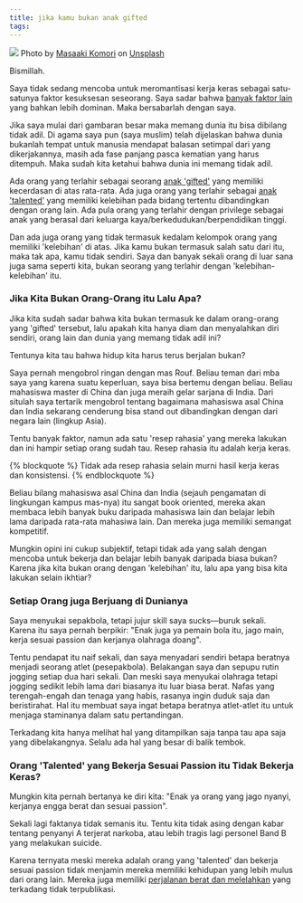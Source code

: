 ```yaml
---
title: jika kamu bukan anak gifted
tags:
---
```

![](old-man.jpg)
<span>Photo by <a href="https://unsplash.com/@gaspanik?utm_source=unsplash&amp;utm_medium=referral&amp;utm_content=creditCopyText">Masaaki Komori</a> on <a href="https://unsplash.com/s/photos/japan?utm_source=unsplash&amp;utm_medium=referral&amp;utm_content=creditCopyText">Unsplash</a></span>

Bismillah.

Saya tidak sedang mencoba untuk meromantisasi kerja keras sebagai satu-satunya faktor kesuksesan seseorang. Saya sadar bahwa [banyak faktor lain](https://theconversation.com/mengapa-orang-indonesia-merasa-kunci-sukses-seseorang-ada-pada-ikhtiar-dan-bukan-latar-kelas-sosialnya-140355) yang bahkan lebih dominan. Maka bersabarlah dengan saya.

Jika saya mulai dari gambaran besar maka memang dunia itu bisa dibilang tidak adil. Di agama saya pun (saya muslim) telah dijelaskan bahwa dunia bukanlah tempat untuk manusia mendapat balasan setimpal dari yang dikerjakannya, masih ada fase panjang pasca kematian yang harus ditempuh. Maka sudah kita ketahui bahwa dunia ini memang tidak adil.

Ada orang yang terlahir sebagai seorang [anak 'gifted'](https://www.usd.ac.id/pusat/psibk/2019/10/18/mengenal-seorang-gifted/) yang memiliki kecerdasan di atas rata-rata. Ada juga orang yang terlahir sebagai [anak 'talented'](https://www.solider.id/tantangan-anak-gifted-talented) yang memiliki kelebihan pada bidang tertentu dibandingkan dengan orang lain. Ada pula orang yang terlahir dengan privilege sebagai anak yang berasal dari keluarga kaya/berkedudukan/berpendidikan tinggi.

Dan ada juga orang yang tidak termasuk kedalam kelompok orang yang memiliki 'kelebihan' di atas. Jika kamu bukan termasuk salah satu dari itu, maka tak apa, kamu tidak sendiri. Saya dan banyak sekali orang di luar sana juga sama seperti kita, bukan seorang yang terlahir dengan 'kelebihan-kelebihan' itu.

### Jika Kita Bukan Orang-Orang itu Lalu Apa?

Jika kita sudah sadar bahwa kita bukan termasuk ke dalam orang-orang yang 'gifted' tersebut, lalu apakah kita hanya diam dan menyalahkan diri sendiri, orang lain dan dunia yang memang tidak adil ini?

Tentunya kita tau bahwa hidup kita harus terus berjalan bukan?


Saya pernah mengobrol ringan dengan mas Rouf. Beliau teman dari mba saya yang karena suatu keperluan, saya bisa bertemu dengan beliau. Beliau mahasiswa master di China dan juga meraih gelar sarjana di India. Dari situlah saya tertarik mengobrol tentang bagaimana mahasiswa asal China dan India sekarang cenderung bisa stand out dibandingkan dengan dari negara lain (lingkup Asia).

Tentu banyak faktor, namun ada satu 'resep rahasia' yang mereka lakukan dan ini hampir setiap orang sudah tau. Resep rahasia itu adalah kerja keras.

{% blockquote %}
Tidak ada resep rahasia selain murni hasil kerja keras dan konsistensi.
{% endblockquote %}

Beliau bilang mahasiswa asal China dan India (sejauh pengamatan di lingkungan kampus mas-nya) itu sangat book oriented, mereka akan membaca lebih banyak buku daripada mahasiswa lain dan belajar lebih lama daripada rata-rata mahasiwa lain. Dan mereka juga memiliki semangat kompetitif.

Mungkin opini ini cukup subjektif, tetapi tidak ada yang salah dengan mencoba untuk bekerja dan belajar lebih banyak daripada biasa bukan? Karena jika kita bukan orang dengan 'kelebihan' itu, lalu apa yang bisa kita lakukan selain ikhtiar?

### Setiap Orang juga Berjuang di Dunianya

Saya menyukai sepakbola, tetapi jujur skill saya sucks—buruk sekali. Karena itu saya pernah berpikir: "Enak juga ya pemain bola itu, jago main, kerja sesuai passion dan kerjanya olahraga doang".

Tentu pendapat itu naif sekali, dan saya menyadari sendiri betapa beratnya menjadi seorang atlet (pesepakbola). Belakangan saya dan sepupu rutin jogging setiap dua hari sekali. Dan meski saya menyukai olahraga tetapi jogging sedikit lebih lama dari biasanya itu luar biasa berat. Nafas yang terengah-engah dan tenaga yang habis, rasanya ingin duduk saja dan beristirahat. Hal itu membuat saya ingat betapa beratnya atlet-atlet itu untuk menjaga staminanya dalam satu pertandingan.  

Terkadang kita hanya melihat hal yang ditampilkan saja tanpa tau apa saja yang dibelakangnya. Selalu ada hal yang besar di balik tembok.

### Orang 'Talented' yang Bekerja Sesuai Passion itu Tidak Bekerja Keras?

Mungkin kita pernah bertanya ke diri kita: "Enak ya orang yang jago nyanyi, kerjanya engga berat dan sesuai passion".

Sekali lagi faktanya tidak semanis itu. Tentu kita tidak asing dengan kabar tentang penyanyi A terjerat narkoba, atau lebih tragis lagi personel Band B yang melakukan suicide.

Karena ternyata meski mereka adalah orang yang 'talented' dan bekerja sesuai passion tidak menjamin mereka memiliki kehidupan yang lebih mulus dari orang lain. Mereka juga memiliki [perjalanan berat dan melelahkan](https://www.theguardian.com/music/musicblog/2010/dec/17/musicians-depression) yang terkadang tidak terpublikasi.
